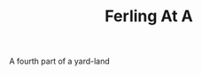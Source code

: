 ---
title: Ferling At A
letter: F
permalink: "/definitions/bld-ferling-at-a.html"
body: A fourth part of a yard-land
published_at: '2018-07-07'
source: Black's Law Dictionary 2nd Ed (1910)
layout: post
---